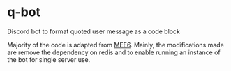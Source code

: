 # q-bot
Discord bot to format quoted user message as a code block

Majority of the code is adapted from [MEE6](https://github.com/cookkkie/mee6). Mainly, the modifications made are remove the dependency on redis and to enable running an instance of the bot for single server use.
